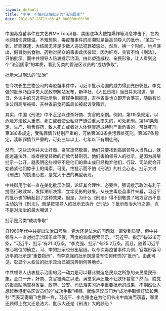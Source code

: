 ```yaml
---
layout: default
title: "李平：不怕刑法怕批示的“法治国家”"
date: 2018-07-28T12:06:43.000000+08:00
---
```


中国毒疫苗事件在文艺界Me Too风暴、美国驻华大使馆爆炸等消息冲击下，在内地网络快速降温。不难想象，毒疫苗事件的高潮就是最高领导人的批示，“圣旨”一到、奸商就逮，大结局无非是少数人违法犯罪被惩处，然后，换一个时间、地点演出，假冒伪劣食物、药物对民众的毒害此伏彼起，因为奸商、贪官不怕《刑法》，只怕批示。而中共领导人热衷批示治国，由此塑造威权、亲民形象，让人看到这个“法治国家”的本质，看到另类的香港区议员的“成功争取”。

批示大过刑法的“法治”

在今次长生生物公司的毒疫苗事件中，习近平批示治国的威力得到充份彰显。李克强的批示乃由中央人民政府网站发布，新华社、《人民日报》当日并未报道。翌日，外访中的习近平批示后，官媒争相报道，吉林省委也立即开会落实，随后有长生公司高层被捕、吉林省前食药监局长被起诉受贿罪。

其实，中国《刑法》中不乏足以诛杀奸商、贪官的条例。例如，第115条规定，以危险方法致人重伤、死亡或者使公私财产遭受重大损失的，可处死刑。第141条规定，生产、销售假药，致人死亡或者对人体健康造成特别严重危害的，可处死刑。第386条规定，受贿罪情节特别严重的，可依第383条贪污罪处死刑。第397条规定，渎职罪情节严重的，可处三年以上、七年以下有期徒刑。

然而，这些法例并未让奸商、贪官凛然敬畏，他们只要找到高层领导人当靠山，就能逍遥法外，或者接受轻微的罚款代替刑罚。他们害怕领导人的批示，是因为层层批示一公开，就表明这些领导不是他们的靠山或已经抛弃他们，行政、司法就会开始勒紧他们脖子上的绳索。可见，怕批示而不怕《刑法》的社会心态、批示大过《刑法》的执法心态，是党大于法的典型表现。

中共御用学者一直在美化批示治国，论证其合理性、必要性，强调批示政治有利于提高行政效率，发挥果断决策、立竿见影的效果。从长生毒疫苗事件来看，习近平的批示也的确起到了这种效果，但是，为什么《刑法》得不到敬畏？地方官员不是主动执行《刑法》，而是按领导人的批示去执行《刑法》？批示政治大行之道，岂不是对法治的最大嘲讽？

批示是另类“成功争取”

自1980年代中共提出法治口号后，党大还是法大的问题就一直受到质疑，但中共领导人一直对批示治国乐此不疲。百度的新闻搜索显示，“习近平、指示”有62.6万条，“习近平、批示”有21.3万条，“李克强、批示”有25.2万条。而且，随着习近平核心地位的确立，习、李的批示也分出层级。以今次毒疫苗事件为例，官媒形容习近平的批示是“重要指示”，而李克强的批示则是没有任何修饰的“批示”。由此可见，彰显个人权位的批示政治已被玩弄到何等地步。

中共领导人热衷批示治国的另一动力是可以藉此塑造急民众之所急的亲民爱民形象。金口一开，奸商、贪官被绳之以法，满堂采声还能不让朕怀甚慰？然而，姓党的报章贴满吉林省委、政府、公安、司法落实习近平重要批示的成果，不期然让人想起香港街头区议员们的“成功争取”横额。就像区议员们为“成功争取绿灯延长两秒”而表现得眉飞色舞一样，习近平、李克强也在为他们令出中南海而窃喜，哪里还顾得上党大还是法大、批示大还是《刑法》大的顾忌？

